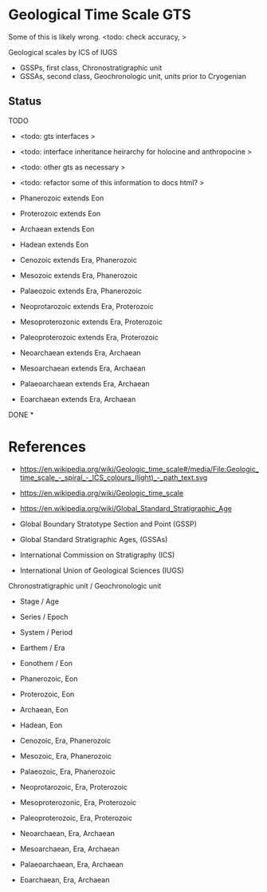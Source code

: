# Geological Time Scale GTS

Some of this is likely wrong. <todo: check accuracy, >

Geological scales by ICS of IUGS 
* GSSPs, first class, Chronostratigraphic unit
* GSSAs, second class, Geochronologic unit, units prior to Cryogenian

## Status

TODO
* <todo: gts interfaces >
* <todo: interface inheritance heirarchy for holocine and anthropocine >
* <todo: other gts as necessary >
* <todo: refactor some of this information to docs html? >
* Phanerozoic extends Eon
* Proterozoic extends Eon
* Archaean extends Eon
* Hadean extends Eon

* Cenozoic extends Era, Phanerozoic
* Mesozoic extends Era, Phanerozoic
* Palaeozoic extends Era, Phanerozoic

* Neoprotarozoic extends Era, Proterozoic
* Mesoproterozonic extends Era, Proterozoic 
* Paleoproterozoic extends Era, Proterozoic 

* Neoarchaean extends Era, Archaean 
* Mesoarchaean extends Era, Archaean
* Palaeoarchaean extends Era, Archaean
* Eoarchaean extends Era, Archaean

DONE
* 

# References

* https://en.wikipedia.org/wiki/Geologic_time_scale#/media/File:Geologic_time_scale_-_spiral_-_ICS_colours_(light)_-_path_text.svg
* https://en.wikipedia.org/wiki/Geologic_time_scale
* https://en.wikipedia.org/wiki/Global_Standard_Stratigraphic_Age

* Global Boundary Stratotype Section and Point (GSSP)
* Global Standard Stratigraphic Ages, (GSSAs)
* International Commission on Stratigraphy (ICS)
* International Union of Geological Sciences (IUGS)

Chronostratigraphic unit / Geochronologic unit
* Stage / Age
* Series / Epoch
* System / Period
* Earthem / Era
* Eonothem / Eon

* Phanerozoic, Eon
* Proterozoic,  Eon
* Archaean,  Eon
* Hadean,  Eon

* Cenozoic, Era, Phanerozoic
* Mesozoic, Era, Phanerozoic
* Palaeozoic,  Era, Phanerozoic

* Neoprotarozoic, Era, Proterozoic
* Mesoproterozonic, Era, Proterozoic 
* Paleoproterozoic, Era, Proterozoic 

* Neoarchaean, Era, Archaean 
* Mesoarchaean, Era, Archaean
* Palaeoarchaean, Era, Archaean
* Eoarchaean, Era, Archaean

